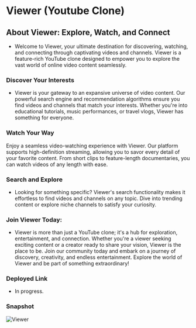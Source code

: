 # Viewer (Youtube Clone)

## About Viewer: Explore, Watch, and Connect

- Welcome to Viewer, your ultimate destination for discovering, watching, and connecting through captivating videos and channels. Viewer is a feature-rich YouTube clone designed to empower you to explore the vast world of online video content seamlessly.

### Discover Your Interests

- Viewer is your gateway to an expansive universe of video content. Our powerful search engine and recommendation algorithms ensure you find videos and channels that match your interests. Whether you're into educational tutorials, music performances, or travel vlogs, Viewer has something for everyone.

### Watch Your Way

Enjoy a seamless video-watching experience with Viewer. Our platform supports high-definition streaming, allowing you to savor every detail of your favorite content. From short clips to feature-length documentaries, you can watch videos of any length with ease.

### Search and Explore

- Looking for something specific? Viewer's search functionality makes it effortless to find videos and channels on any topic. Dive into trending content or explore niche channels to satisfy your curiosity.

### Join Viewer Today:

- Viewer is more than just a YouTube clone; it's a hub for exploration, entertainment, and connection. Whether you're a viewer seeking exciting content or a creator ready to share your vision, Viewer is the place to be. Join our community today and embark on a journey of discovery, creativity, and endless entertainment. Explore the world of Viewer and be part of something extraordinary!

### Deployed Link

- In progress.

### Snapshot
![Viewer](https://github.com/Ryanb021/viewer/assets/120413183/f67853f2-7a30-481c-897d-21748af35adb)

